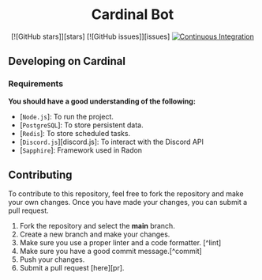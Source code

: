 <div align="center">

# Cardinal Bot

[![GitHub stars]][stars]
[![GitHub issues]][issues]
[![Continuous Integration](https://github.com/TheOreoTM/cardinal-bot/actions/workflows/continuous-integration.yml/badge.svg)](https://github.com/TheOreoTM/cardinal-bot/actions/workflows/continuous-integration.yml)

</div>

## Developing on Cardinal

### Requirements

**You should have a good understanding of the following:**

-   [`Node.js`]: To run the project.
-   [`PostgreSQL`]: To store persistent data.
-   [`Redis`]: To store scheduled tasks.
-   [`Discord.js`][discord.js]: To interact with the Discord API
-   [`Sapphire`]: Framework used in Radon

## Contributing

To contribute to this repository, feel free to fork the repository and make your own changes. Once you have made your changes, you can submit a pull request.

1. Fork the repository and select the **main** branch.
2. Create a new branch and make your changes.
3. Make sure you use a proper linter and a code formatter. [^lint]
4. Make sure you have a good commit message.[^commit]
5. Push your changes.
6. Submit a pull request [here][pr].
